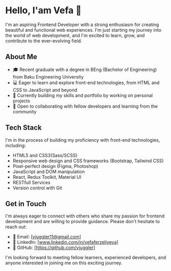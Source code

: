 # Hello, I'am Vefa 👋

I'm an aspiring Frontend Developer with a strong enthusiasm for creating beautiful and functional web experiences. 
I'm just starting my journey into the world of web development, and I'm excited to learn, grow, and contribute to the ever-evolving field.

## About Me

- 🎓 Recent graduate with a degree in BEng (Bachelor of Engineering) from Baku Engineering University
- 💻 Eager to learn and explore front-end technologies, from HTML and CSS to JavaScript and beyond
- 🌱 Currently building my skills and portfolio by working on personal projects
- 💬 Open to collaborating with fellow developers and learning from the community

## Tech Stack

I'm in the process of building my proficiency with front-end technologies, including:

- HTML5 and CSS3(Sass/SCSS)
- Responsive web design and CSS frameworks (Bootstrap, Tailwind CSS)
- Pixel-perfect design (Figma, Photoshop)
- JavaScript and DOM manipulation
- React, Redux Toolkit, Material UI
- RESTfull Services
- Version control with Git

## Get in Touch

I'm always eager to connect with others who share my passion for frontend development and are willing to provide guidance. Please don't hesitate to reach out:

- 📧 Email: [vjuggler11@gmail.com]
- 🔗 LinkedIn: [www.linkedin.com/in/vefaferzeliyeva]
- 💬 GitHub: [https://github.com/vjuggler]

I'm looking forward to meeting fellow learners, experienced developers, and anyone interested in joining me on this exciting journey.
